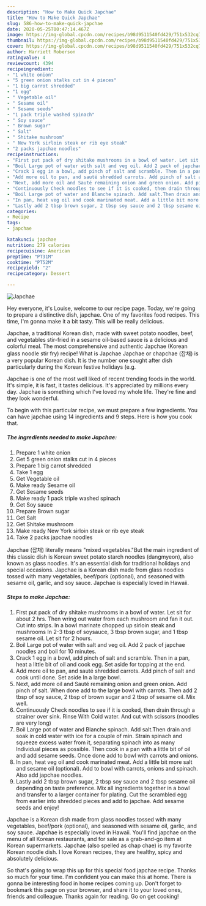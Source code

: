 ```yaml
---
description: "How to Make Quick Japchae"
title: "How to Make Quick Japchae"
slug: 586-how-to-make-quick-japchae
date: 2020-05-25T00:47:14.467Z
image: https://img-global.cpcdn.com/recipes/b98d9511540fd429/751x532cq70/japchae-recipe-main-photo.jpg
thumbnail: https://img-global.cpcdn.com/recipes/b98d9511540fd429/751x532cq70/japchae-recipe-main-photo.jpg
cover: https://img-global.cpcdn.com/recipes/b98d9511540fd429/751x532cq70/japchae-recipe-main-photo.jpg
author: Harriett Roberson
ratingvalue: 4
reviewcount: 4394
recipeingredient:
- "1 white onion"
- "5 green onion stalks cut in 4 pieces"
- "1 big carrot shredded"
- "1 egg"
- " Vegetable oil"
- " Sesame oil"
- " Sesame seeds"
- "1 pack triple washed spinach"
- " Soy sauce"
- " Brown sugar"
- " Salt"
- " Shitake mushroom"
- " New York sirloin steak or rib eye steak"
- "2 packs japchae noodles"
recipeinstructions:
- "First put pack of dry shitake mushrooms in a bowl of water. Let sit for about 2 hrs. Then wring out water from each mushroom and fan it out. Cut into strips. In a bowl marinate chopped up sirloin steak and mushrooms In 2-3 tbsp of soysauce, 3 tbsp brown sugar, and 1 tbsp sesame oil. Let sit for 2 hours."
- "Boil Large pot of water with salt and veg oil. Add 2 pack of japchae noodles and boil for 10 minutes."
- "Crack 1 egg in a bowl, add pinch of salt and scramble. Then in a pan, heat a little bit of oil and cook egg. Set aside for topping at the end."
- "Add more oil to pan, and sauté shredded carrots. Add pinch of salt and cook until done. Set aside In a large bowl."
- "Next, add more oil and Sauté remaining onion and green onion. Add pinch of salt. When done add to the large bowl with carrots. Then add 2 tbsp of soy sauce, 2 tbsp of brown sugar and 2 tbsp of sesame oil. Mix well."
- "Continuously Check noodles to see if it is cooked, then drain through a strainer over sink. Rinse With Cold water. And cut with scissors (noodles are very long)"
- "Boil Large pot of water and Blanche spinach. Add salt.Then drain and soak in cold water with ice for a couple of min. Strain spinach and squeeze excess water from it, separating spinach into as many Individual pieces as possible. Then cook in a pan with a little bit of oil and add sesame seeds. Once done add to bowl with carrots and onions."
- "In pan, heat veg oil and cook marinated meat. Add a little bit more salt and sesame oil (optional). Add to bowl with carrots, onions and spinach. Also add japchae noodles."
- "Lastly add 2 tbsp brown sugar, 2 tbsp soy sauce and 2 tbsp sesame oil depending on taste preference. Mix all ingredients together in a bowl and transfer to a larger container for plating. Cut the scrambled egg from earlier into shredded pieces and add to japchae. Add sesame seeds and enjoy!"
categories:
- Recipe
tags:
- japchae

katakunci: japchae 
nutrition: 279 calories
recipecuisine: American
preptime: "PT31M"
cooktime: "PT52M"
recipeyield: "2"
recipecategory: Dessert

---
```



![Japchae](https://img-global.cpcdn.com/recipes/b98d9511540fd429/751x532cq70/japchae-recipe-main-photo.jpg)

Hey everyone, it's Louise, welcome to our recipe page. Today, we're going to prepare a distinctive dish, japchae. One of my favorites food recipes. This time, I'm gonna make it a bit tasty. This will be really delicious.

Japchae, a traditional Korean dish, made with sweet potato noodles, beef, and vegetables stir-fried in a sesame oil-based sauce is a delicious and colorful meal. The most comprehensive and authentic Japchae (Korean glass noodle stir fry) recipe! What is Japchae Japchae or chapchae (잡채) is a very popular Korean dish. It is the number one sought after dish particularly during the Korean festive holidays (e.g.

Japchae is one of the most well liked of recent trending foods in the world. It's simple, it is fast, it tastes delicious. It's appreciated by millions every day. Japchae is something which I've loved my whole life. They're fine and they look wonderful.


To begin with this particular recipe, we must prepare a few ingredients. You can have japchae using 14 ingredients and 9 steps. Here is how you cook that.

<!--inarticleads1-->

##### The ingredients needed to make Japchae:

1. Prepare 1 white onion
1. Get 5 green onion stalks cut in 4 pieces
1. Prepare 1 big carrot shredded
1. Take 1 egg
1. Get  Vegetable oil
1. Make ready  Sesame oil
1. Get  Sesame seeds
1. Make ready 1 pack triple washed spinach
1. Get  Soy sauce
1. Prepare  Brown sugar
1. Get  Salt
1. Get  Shitake mushroom
1. Make ready  New York sirloin steak or rib eye steak
1. Take 2 packs japchae noodles


Japchae (잡채) literally means &#34;mixed vegetables.&#34;But the main ingredient of this classic dish is Korean sweet potato starch noodles (dangmyeon), also known as glass noodles. It&#39;s an essential dish for traditional holidays and special occasions. Japchae is a Korean dish made from glass noodles tossed with many vegetables, beef/pork (optional), and seasoned with sesame oil, garlic, and soy sauce. Japchae is especially loved in Hawaii. 

<!--inarticleads2-->

##### Steps to make Japchae:

1. First put pack of dry shitake mushrooms in a bowl of water. Let sit for about 2 hrs. Then wring out water from each mushroom and fan it out. Cut into strips. In a bowl marinate chopped up sirloin steak and mushrooms In 2-3 tbsp of soysauce, 3 tbsp brown sugar, and 1 tbsp sesame oil. Let sit for 2 hours.
1. Boil Large pot of water with salt and veg oil. Add 2 pack of japchae noodles and boil for 10 minutes.
1. Crack 1 egg in a bowl, add pinch of salt and scramble. Then in a pan, heat a little bit of oil and cook egg. Set aside for topping at the end.
1. Add more oil to pan, and sauté shredded carrots. Add pinch of salt and cook until done. Set aside In a large bowl.
1. Next, add more oil and Sauté remaining onion and green onion. Add pinch of salt. When done add to the large bowl with carrots. Then add 2 tbsp of soy sauce, 2 tbsp of brown sugar and 2 tbsp of sesame oil. Mix well.
1. Continuously Check noodles to see if it is cooked, then drain through a strainer over sink. Rinse With Cold water. And cut with scissors (noodles are very long)
1. Boil Large pot of water and Blanche spinach. Add salt.Then drain and soak in cold water with ice for a couple of min. Strain spinach and squeeze excess water from it, separating spinach into as many Individual pieces as possible. Then cook in a pan with a little bit of oil and add sesame seeds. Once done add to bowl with carrots and onions.
1. In pan, heat veg oil and cook marinated meat. Add a little bit more salt and sesame oil (optional). Add to bowl with carrots, onions and spinach. Also add japchae noodles.
1. Lastly add 2 tbsp brown sugar, 2 tbsp soy sauce and 2 tbsp sesame oil depending on taste preference. Mix all ingredients together in a bowl and transfer to a larger container for plating. Cut the scrambled egg from earlier into shredded pieces and add to japchae. Add sesame seeds and enjoy!


Japchae is a Korean dish made from glass noodles tossed with many vegetables, beef/pork (optional), and seasoned with sesame oil, garlic, and soy sauce. Japchae is especially loved in Hawaii. You&#39;ll find japchae on the menu of all Korean restaurants, and for sale as a grab-and-go item at Korean supermarkets. Japchae (also spelled as chap chae) is my favorite Korean noodle dish. I love Korean recipes, they are healthy, spicy and absolutely delicious. 

So that's going to wrap this up for this special food japchae recipe. Thanks so much for your time. I'm confident you can make this at home. There is gonna be interesting food in home recipes coming up. Don't forget to bookmark this page on your browser, and share it to your loved ones, friends and colleague. Thanks again for reading. Go on get cooking!

